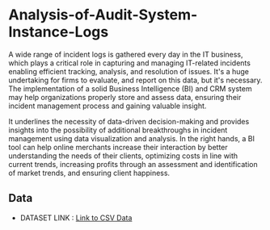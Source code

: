 # Analysis-of-Audit-System-Instance-Logs
A wide range of incident logs is gathered every day in the IT business, which plays a critical role in capturing and managing IT-related incidents enabling efficient tracking, analysis, and resolution of issues. It's a huge undertaking for firms to evaluate, and report on this data, but it's necessary. The implementation of a solid Business Intelligence (BI) and CRM system may help organizations properly store and assess data, ensuring their incident management process and gaining valuable insight.

It underlines the necessity of data-driven decision-making and provides insights into the possibility of additional breakthroughs in incident management using data visualization and analysis. In the right hands, a BI tool can help online merchants increase their interaction by better understanding the needs of their clients, optimizing costs in line with current trends, increasing profits through an assessment and identification of market trends, and ensuring client happiness.

## Data

- DATASET LINK : [Link to CSV Data](https://www.kaggle.com/datasets/shamiulislamshifat/it-incident-log-dataset)
